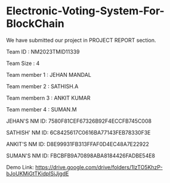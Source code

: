 # Electronic-Voting-System-For-BlockChain

We have submitted our project in PROJECT REPORT section.

Team ID : NM2023TMID11339

Team Size : 4

Team member 1 : JEHAN MANDAL

Team member 2 : SATHISH.A

Team membern 3 : ANKIT KUMAR

Team member 4 : SUMAN.M


JEHAN'S NM ID: 7580F81CEF67326B92F4ECCFB745C008

SATHISH' NM ID: 6C8425617C0616BA77143FEB78330F3E

ANKIT'S NM ID: D8E99931FB313FFAF0D4EC48A7E22922

SUMAN'S NM ID: FBCBFB9A70898ABA8184426FADBE54E8

Demo Link: https://drive.google.com/drive/folders/1lzTO5KhzP-bJoUKMiGtTKidpISjJjgdE


